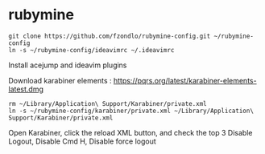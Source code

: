 # rubymine

    git clone https://github.com/fzondlo/rubymine-config.git ~/rubymine-config
    ln -s ~/rubymine-config/ideavimrc ~/.ideavimrc
    
Install acejump and ideavim plugins

Download karabiner elements : https://pqrs.org/latest/karabiner-elements-latest.dmg

    rm ~/Library/Application\ Support/Karabiner/private.xml
    ln -s ~/rubymine-config/karabiner/private.xml ~/Library/Application\ Support/Karabiner/private.xml

Open Karabiner, click the reload XML button, and check the top 3 Disable Logout, Disable Cmd H, Disable force logout
